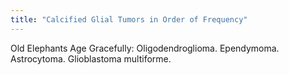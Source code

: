 ```yaml
---
title: "Calcified Glial Tumors in Order of Frequency"
---
```

Old Elephants Age Gracefully: Oligodendroglioma. Ependymoma. Astrocytoma. Glioblastoma multiforme.

